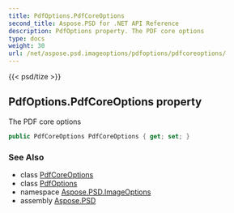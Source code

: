 ```yaml
---
title: PdfOptions.PdfCoreOptions
second_title: Aspose.PSD for .NET API Reference
description: PdfOptions property. The PDF core options
type: docs
weight: 30
url: /net/aspose.psd.imageoptions/pdfoptions/pdfcoreoptions/
---
```

{{< psd/tize >}}
## PdfOptions.PdfCoreOptions property

The PDF core options

```csharp
public PdfCoreOptions PdfCoreOptions { get; set; }
```

### See Also

* class [PdfCoreOptions](../../../aspose.psd.fileformats.pdf/pdfcoreoptions/)
* class [PdfOptions](../)
* namespace [Aspose.PSD.ImageOptions](../../pdfoptions/)
* assembly [Aspose.PSD](../../../)


